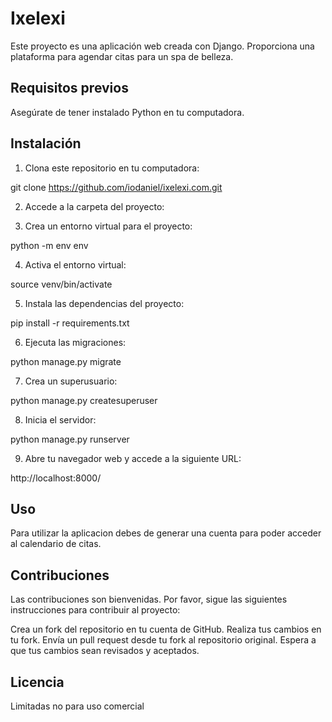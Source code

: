 # Ixelexi
Este proyecto es una aplicación web creada con Django. Proporciona una plataforma para agendar citas para un spa de belleza.

## Requisitos previos
Asegúrate de tener instalado Python en tu computadora. 

## Instalación
1. Clona este repositorio en tu computadora:

git clone https://github.com/iodaniel/ixelexi.com.git

2. Accede a la carpeta del proyecto:

3. Crea un entorno virtual para el proyecto:


python -m env env

4. Activa el entorno virtual:

source venv/bin/activate

5. Instala las dependencias del proyecto:

pip install -r requirements.txt

6. Ejecuta las migraciones:

python manage.py migrate

7. Crea un superusuario:

python manage.py createsuperuser

8. Inicia el servidor:

python manage.py runserver

9. Abre tu navegador web y accede a la siguiente URL:

http://localhost:8000/

## Uso
Para utilizar la aplicacion debes de generar una cuenta para poder acceder al calendario de citas. 

## Contribuciones
Las contribuciones son bienvenidas. Por favor, sigue las siguientes instrucciones para contribuir al proyecto:

Crea un fork del repositorio en tu cuenta de GitHub.
Realiza tus cambios en tu fork.
Envía un pull request desde tu fork al repositorio original.
Espera a que tus cambios sean revisados y aceptados.

## Licencia
Limitadas no para uso comercial